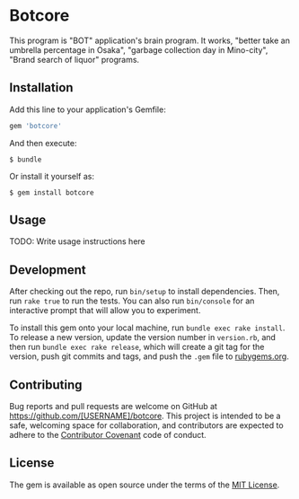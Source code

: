 # Botcore

This program is "BOT" application's brain program. It works, "better take an umbrella percentage in Osaka", "garbage collection day in Mino-city", "Brand search of liquor" programs.

## Installation

Add this line to your application's Gemfile:

```ruby
gem 'botcore'
```

And then execute:

    $ bundle

Or install it yourself as:

    $ gem install botcore

## Usage

TODO: Write usage instructions here

## Development

After checking out the repo, run `bin/setup` to install dependencies. Then, run `rake true` to run the tests. You can also run `bin/console` for an interactive prompt that will allow you to experiment.

To install this gem onto your local machine, run `bundle exec rake install`. To release a new version, update the version number in `version.rb`, and then run `bundle exec rake release`, which will create a git tag for the version, push git commits and tags, and push the `.gem` file to [rubygems.org](https://rubygems.org).

## Contributing

Bug reports and pull requests are welcome on GitHub at https://github.com/[USERNAME]/botcore. This project is intended to be a safe, welcoming space for collaboration, and contributors are expected to adhere to the [Contributor Covenant](http://contributor-covenant.org) code of conduct.


## License

The gem is available as open source under the terms of the [MIT License](http://opensource.org/licenses/MIT).

